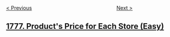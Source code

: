 <!--|This file generated by command(leetcode description); DO NOT EDIT.    |-->
<!--+----------------------------------------------------------------------+-->
<!--|@author    openset <openset.wang@gmail.com>                           |-->
<!--|@link      https://github.com/openset                                 |-->
<!--|@home      https://github.com/openset/leetcode                        |-->
<!--+----------------------------------------------------------------------+-->

[< Previous](../car-fleet-ii "Car Fleet II")
　　　　　　　　　　　　　　　　
[Next >](../shortest-path-in-a-hidden-grid "Shortest Path in a Hidden Grid")

## [1777. Product's Price for Each Store (Easy)](https://leetcode.com/problems/products-price-for-each-store "每家商店的产品价格")


